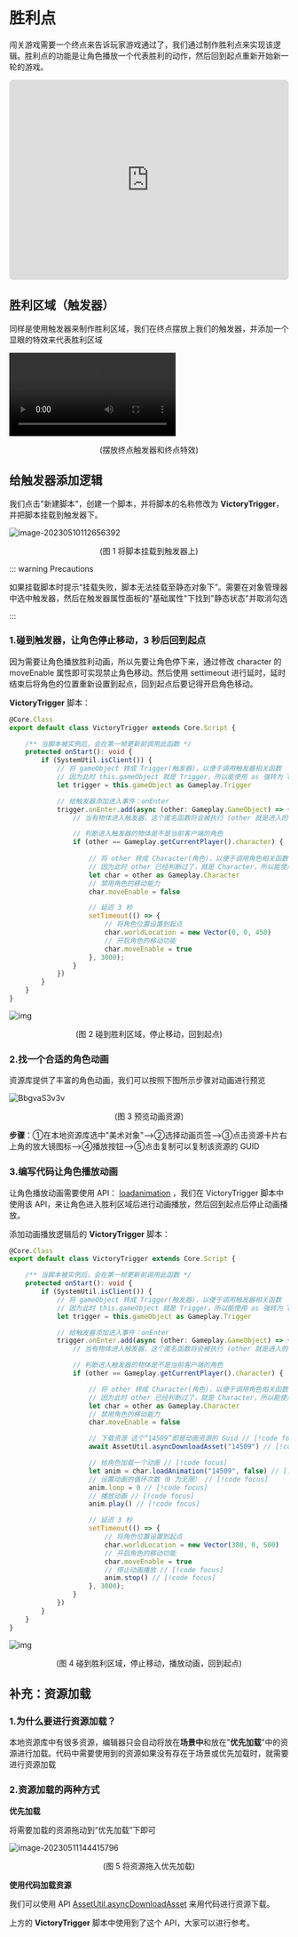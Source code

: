 # 胜利点

闯关游戏需要一个终点来告诉玩家游戏通过了，我们通过制作胜利点来实现该逻辑。胜利点的功能是让角色播放一个代表胜利的动作，然后回到起点重新开始新一轮的游戏。

<iframe sandbox="allow-scripts allow-downloads allow-same-origin allow-popups allow-presentation allow-forms" frameborder="0" draggable="false" allowfullscreen="" allow="encrypted-media;" referrerpolicy="" aha-samesite="" class="iframe-loaded" src="https://player.bilibili.com/player.html?aid=699832911&bvid=BV1Xm4y1v7GY&cid=1163419934&page=1&autoplay=0" style="border-radius: 7px; width: 100%; height: 360px;"></iframe>

## 胜利区域（触发器）

同样是使用触发器来制作胜利区域，我们在终点摆放上我们的触发器，并添加一个显眼的特效来代表胜利区域

<video controls src="https://arkimg.ark.online/Lesson2_2.3_1VictoryTrigger.mp4"></video>

<center> (摆放终点触发器和终点特效) </center>

## 给触发器添加逻辑

我们点击"新建脚本"，创建一个脚本，并将脚本的名称修改为 **VictoryTrigger**，并把脚本挂载到触发器下。

![image-20230510112656392](https://arkimg.ark.online/image-20230510112656392.png)

<center> (图 1 将脚本挂载到触发器上) </center>

::: warning Precautions 

如果挂载脚本时提示“挂载失败，脚本无法挂载至静态对象下”。需要在对象管理器中选中触发器，然后在触发器属性面板的"基础属性"下找到"静态状态"并取消勾选

:::

### 1.碰到触发器，让角色停止移动，3 秒后回到起点

因为需要让角色播放胜利动画，所以先要让角色停下来，通过修改 character 的 moveEnable 属性即可实现禁止角色移动。然后使用 settimeout 进行延时，延时结束后将角色的位置重新设置到起点，回到起点后要记得开启角色移动。

**VictoryTrigger** 脚本：

```typescript
@Core.Class
export default class VictoryTrigger extends Core.Script {

    /** 当脚本被实例后，会在第一帧更新前调用此函数 */
    protected onStart(): void {
        if (SystemUtil.isClient()) {
            // 将 gameObject 转成 Trigger(触发器)，以便于调用触发器相关函数
            // 因为此时 this.gameObject 就是 Trigger，所以能使用 as 强转为 Trigger，若脚本不是挂载在 Trigger 下面，则不能这么转换
            let trigger = this.gameObject as Gameplay.Trigger

            // 给触发器添加进入事件：onEnter
            trigger.onEnter.add(async (other: Gameplay.GameObject) => {
                // 当有物体进入触发器，这个匿名函数将会被执行 (other 就是进入的物体)

                // 判断进入触发器的物体是不是当前客户端的角色
                if (other == Gameplay.getCurrentPlayer().character) {
                    
                    // 将 other 转成 Character(角色)，以便于调用角色相关函数
            	    // 因为此时 other 已经判断过了，就是 Character，所以能使用 as 强转为 Character
                    let char = other as Gameplay.Character
                    // 禁用角色的移动能力
                    char.moveEnable = false

                    // 延迟 3 秒
                    setTimeout(() => {
                        // 将角色位置设置到起点
                        char.worldLocation = new Vector(0, 0, 450)
                        // 开启角色的移动功能
                        char.moveEnable = true
                    }, 3000);
                }
            })
        }
    }
}
```

![img](https://arkimg.ark.online/MdsQIEyQJo.gif)

<center> (图 2 碰到胜利区域，停止移动，回到起点) </center>

### 2.找一个合适的角色动画

资源库提供了丰富的角色动画，我们可以按照下图所示步骤对动画进行预览

![BbgvaS3v3v](https://arkimg.ark.online/BbgvaS3v3v.png)

<center> (图 3 预览动画资源) </center>

**步骤**：①在本地资源库选中"美术对象"-->②选择动画页签-->③点击资源卡片右上角的放大镜图标-->④播放按钮-->⑤点击复制可以复制该资源的 GUID

### 3.编写代码让角色播放动画

让角色播放动画需要使用 API： [loadanimation](https://api-docs.ark.online/classes/Gameplay.CharacterBase.html#loadanimation) ，我们在 VictoryTrigger 脚本中使用该 API，来让角色进入胜利区域后进行动画播放，然后回到起点后停止动画播放。

添加动画播放逻辑后的 **VictoryTrigger** 脚本：

```typescript
@Core.Class
export default class VictoryTrigger extends Core.Script {

    /** 当脚本被实例后，会在第一帧更新前调用此函数 */
    protected onStart(): void {
        if (SystemUtil.isClient()) {
            // 将 gameObject 转成 Trigger(触发器)，以便于调用触发器相关函数
            // 因为此时 this.gameObject 就是 Trigger，所以能使用 as 强转为 Trigger，若脚本不是挂载在 Trigger 下面，则不能这么转换
            let trigger = this.gameObject as Gameplay.Trigger

            // 给触发器添加进入事件：onEnter
            trigger.onEnter.add(async (other: Gameplay.GameObject) => {
                // 当有物体进入触发器，这个匿名函数将会被执行 (other 就是进入的物体)

                // 判断进入触发器的物体是不是当前客户端的角色
                if (other == Gameplay.getCurrentPlayer().character) {

                    // 将 other 转成 Character(角色)，以便于调用角色相关函数
                    // 因为此时 other 已经判断过了，就是 Character，所以能使用 as 强转为 Character
                    let char = other as Gameplay.Character
                    // 禁用角色的移动能力
                    char.moveEnable = false

                    // 下载资源 这个“14509”即是动画资源的 Guid // [!code focus]
                    await AssetUtil.asyncDownloadAsset("14509") // [!code focus]

                    // 给角色加载一个动画 // [!code focus]
                    let anim = char.loadAnimation("14509", false) // [!code focus]
                    // 设置动画的循环次数（0 为无限） // [!code focus]
                    anim.loop = 0 // [!code focus]
                    // 播放动画 // [!code focus]
                    anim.play() // [!code focus]

                    // 延迟 3 秒
                    setTimeout(() => {
                        // 将角色位置设置到起点
                        char.worldLocation = new Vector(380, 0, 500)
                        // 开启角色的移动功能
                        char.moveEnable = true
                        // 停止动画播放 // [!code focus]
                        anim.stop() // [!code focus]
                    }, 3000);
                }
            })
        }
    }
}
```

![img](https://arkimg.ark.online/cjuHlVq8nM.gif)

<center> (图 4 碰到胜利区域，停止移动，播放动画，回到起点) </center>

## 补充：资源加载

### 1.为什么要进行资源加载？

本地资源库中有很多资源，编辑器只会自动将放在**场景中**和放在"**优先加载**"中的资源进行加载。代码中需要使用到的资源如果没有存在于场景或优先加载时，就需要进行资源加载

### 2.资源加载的两种方式

**优先加载**

将需要加载的资源拖动到“优先加载”下即可

![image-20230511144415796](https://arkimg.ark.online/image-20230511144415796.png)

<center> (图 5 将资源拖入优先加载) </center>

**使用代码加载资源**

我们可以使用 API [AssetUtil.asyncDownloadAsset](https://api-docs.ark.online/modules/Util.AssetUtil.html#asyncdownloadasset) 来用代码进行资源下载。

上方的 **VictoryTrigger** 脚本中使用到了这个 API，大家可以进行参考。
